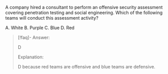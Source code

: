 A company hired a consultant to perform an offensive security assessment covering penetration testing and social engineering. Which of the following teams will conduct this assessment activity? 

A. White
B. Purple
C. Blue
D. Red

> [!faq]- Answer: 
> 
> D 
> 
> Explanation: 
> 
> D because red teams are offensive and blue teams are defensive.

